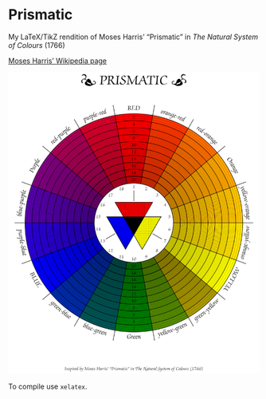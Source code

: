 # Prismatic

My LaTeX/TikZ rendition of Moses Harris’ “Prismatic” in _The Natural System of Colours_ (1766)

[Moses Harris’ Wikipedia page](https://en.wikipedia.org/wiki/Moses_Harris)

![Prismatic](https://github.com/elioa/Prismatic/blob/main/Prismatic.png "Prismatic converted in png")

To compile use `xelatex`.
